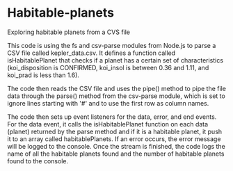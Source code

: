 # Habitable-planets
Exploring habitable planets from a CVS file

This code is using the fs and csv-parse modules from Node.js to parse a CSV file called kepler_data.csv. 
It defines a function called isHabitablePlanet that checks if a planet has a certain set of characteristics (koi_disposition is CONFIRMED, koi_insol is 
between 0.36 and 1.11, and koi_prad is less than 1.6).

The code then reads the CSV file and uses the pipe() method to pipe the file data through the parse() method from the csv-parse module, 
which is set to ignore lines starting with '#' and to use the first row as column names.

The code then sets up event listeners for the data, error, and end events. For the data event, it calls the isHabitablePlanet function on each data (planet) 
returned by the parse method and if it is a habitable planet, it push it to an array called habitablePlanets. If an error occurs, the error message will 
be logged to the console. Once the stream is finished, the code logs the name of all the habitable planets found and the number of habitable planets found 
to the console.
